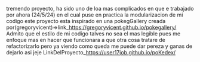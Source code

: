 tremendo proyecto, ha sido uno de loa mas complicados en que e trabajado por ahora (24/5/24) 
en el cual puse en practica la modularizacion de mi codigo este proyecto esta inspirado en 
una pokegGallery creada por(gregoryvicent)=>link_https://gregoryvicent.github.io/pokegallery/
Admito que el estilo de mi codigo talves no sea el mas legible pues me enfoque mas en hacer que funcionara a 
que otra cosa tratare de refactorizarlo pero ya viendo como queda me puede dar pereza y ganas de dejarlo asi jeje
LinkDelProyecto_https://user17job.github.io/poKedex/
